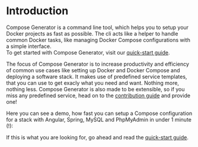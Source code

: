 # Introduction
Compose Generator is a command line tool, which helps you to setup your Docker projects as fast as possible. The cli acts like a helper to handle common Docker tasks, like managing Docker Compose configurations with a simple interface. <br>
To get started with Compose Generator, visit our [quick-start guide](../quick-start).

The focus of Compose Generator is to increase productivity and efficiency of common use cases like setting up Docker and Docker Compose and deploying a software stack. It makes use of predefined service templates, that you can use to get exacly what you need and want. Nothing more, nothing less. Compose Generator is also made to be extensible, so if you miss any predefined service, head on to the [contribution guide](https://github.com/compose-generator/compose-generator/tree/main/predefined-services) and provide one!

Here you can see a demo, how fast you can setup a Compose configuration for a stack with Angular, Spring, MySQL and PhpMyAdmin in under 1 minute (!):

<script id="asciicast-407484" src="https://asciinema.org/a/407484.js" async></script>

If this is what you are looking for, go ahead and read the [quick-start guide](../quick-start).